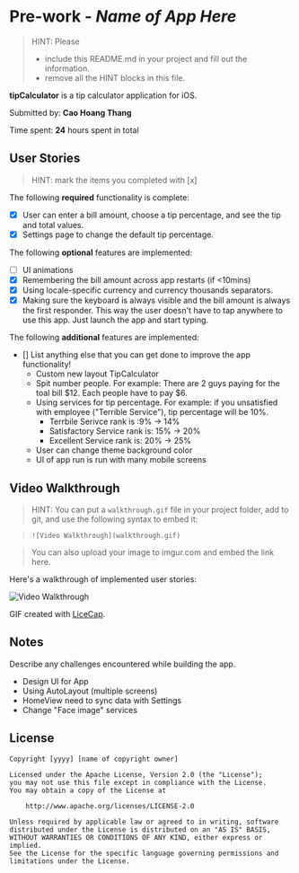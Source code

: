 # Pre-work - *Name of App Here*

> HINT: Please
> - include this README.md in your project and fill out the information. 
> - remove all the HINT blocks in this file.

**tipCalculator** is a tip calculator application for iOS.

Submitted by: **Cao Hoang Thang**

Time spent: **24** hours spent in total

## User Stories

> HINT: mark the items you completed with [x]

The following **required** functionality is complete:

* [x] User can enter a bill amount, choose a tip percentage, and see the tip and total values.
* [x] Settings page to change the default tip percentage.

The following **optional** features are implemented:
* [ ] UI animations
* [x] Remembering the bill amount across app restarts (if <10mins)
* [x] Using locale-specific currency and currency thousands separators.
* [x] Making sure the keyboard is always visible and the bill amount is always the first responder. This way the user doesn't have to tap anywhere to use this app. Just launch the app and start typing.

The following **additional** features are implemented:

- [] List anything else that you can get done to improve the app functionality!
  - Custom new layout TipCalculator
  - Spit number people. For example: There are 2 guys paying for the toal bill $12. Each people have to pay $6.
  - Using services for tip percentage. For example: if you unsatisfied with employee ("Terrible Service"), tip percentage will be 10%. 
    * Terrbile Serivce rank is :9% -> 14%
    * Satisfactory Service rank is: 15% -> 20%
    * Excellent Service rank is: 20% -> 25%
  - User can change theme background color
  - UI of app run is run with many mobile screens 
## Video Walkthrough 

> HINT: You can put a `walkthrough.gif` file in your project folder, add to git, and use the following syntax to embed it: 
 
> `![Video Walkthrough](walkthrough.gif)` 
 
> You can also upload your image to imgur.com and embed the link here.

Here's a walkthrough of implemented user stories:

![Video Walkthrough](http://i.imgur.com/C11BIfs.gif) 

GIF created with [LiceCap](http://www.cockos.com/licecap/).

## Notes

Describe any challenges encountered while building the app.
  + Design UI for App
  + Using AutoLayout (multiple screens)
  + HomeView need to sync data with Settings
  + Change "Face image" services

## License

    Copyright [yyyy] [name of copyright owner]

    Licensed under the Apache License, Version 2.0 (the "License");
    you may not use this file except in compliance with the License.
    You may obtain a copy of the License at

        http://www.apache.org/licenses/LICENSE-2.0

    Unless required by applicable law or agreed to in writing, software
    distributed under the License is distributed on an "AS IS" BASIS,
    WITHOUT WARRANTIES OR CONDITIONS OF ANY KIND, either express or implied.
    See the License for the specific language governing permissions and
    limitations under the License.
